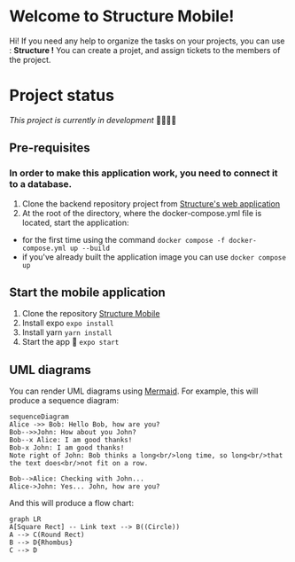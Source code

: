 # Welcome to Structure Mobile!

Hi! If you need any help to organize the tasks on your projects, you can use :  **Structure !**
You can create a projet, and assign tickets to the members of the project.

# Project status

*This project is currently in development* 👨‍💻👩‍💻

## Pre-requisites
### In order to make this application work, you need to connect it to a database.
 1. Clone the backend repository project from [Structure's web application](https://github.com/WildCodeSchool/2203-wns-etchebest-tfs-back.git)
 2. At the root of the directory, where the docker-compose.yml file is located, start the application:
- for the first time using the command `docker compose -f docker-compose.yml up --build` 
- if you've already built the application image you can use `docker compose up`

## Start the mobile application

 1. Clone the repository [Structure Mobile](https://github.com/WildCodeSchool/structure-mobile.git)
 2. Install expo `expo install`
 3. Install yarn `yarn install`
 4. Start the app 🚀  `expo start`


## UML diagrams

You can render UML diagrams using [Mermaid](https://mermaidjs.github.io/). For example, this will produce a sequence diagram:

```mermaid
sequenceDiagram
Alice ->> Bob: Hello Bob, how are you?
Bob-->>John: How about you John?
Bob--x Alice: I am good thanks!
Bob-x John: I am good thanks!
Note right of John: Bob thinks a long<br/>long time, so long<br/>that the text does<br/>not fit on a row.

Bob-->Alice: Checking with John...
Alice->John: Yes... John, how are you?
```

And this will produce a flow chart:

```mermaid
graph LR
A[Square Rect] -- Link text --> B((Circle))
A --> C(Round Rect)
B --> D{Rhombus}
C --> D
```
